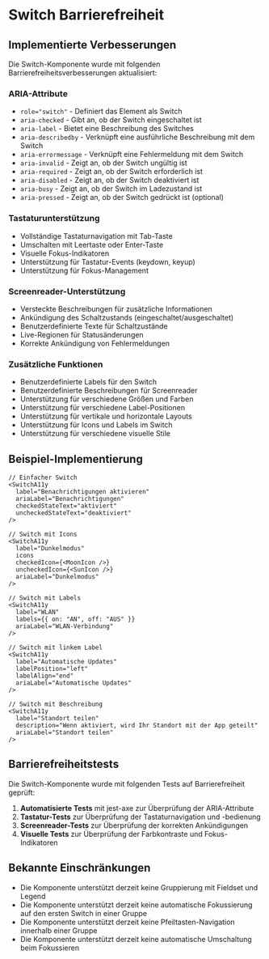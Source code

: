 # Switch Barrierefreiheit

## Implementierte Verbesserungen

Die Switch-Komponente wurde mit folgenden Barrierefreiheitsverbesserungen aktualisiert:

### ARIA-Attribute

- `role="switch"` - Definiert das Element als Switch
- `aria-checked` - Gibt an, ob der Switch eingeschaltet ist
- `aria-label` - Bietet eine Beschreibung des Switches
- `aria-describedby` - Verknüpft eine ausführliche Beschreibung mit dem Switch
- `aria-errormessage` - Verknüpft eine Fehlermeldung mit dem Switch
- `aria-invalid` - Zeigt an, ob der Switch ungültig ist
- `aria-required` - Zeigt an, ob der Switch erforderlich ist
- `aria-disabled` - Zeigt an, ob der Switch deaktiviert ist
- `aria-busy` - Zeigt an, ob der Switch im Ladezustand ist
- `aria-pressed` - Zeigt an, ob der Switch gedrückt ist (optional)

### Tastaturunterstützung

- Vollständige Tastaturnavigation mit Tab-Taste
- Umschalten mit Leertaste oder Enter-Taste
- Visuelle Fokus-Indikatoren
- Unterstützung für Tastatur-Events (keydown, keyup)
- Unterstützung für Fokus-Management

### Screenreader-Unterstützung

- Versteckte Beschreibungen für zusätzliche Informationen
- Ankündigung des Schaltzustands (eingeschaltet/ausgeschaltet)
- Benutzerdefinierte Texte für Schaltzustände
- Live-Regionen für Statusänderungen
- Korrekte Ankündigung von Fehlermeldungen

### Zusätzliche Funktionen

- Benutzerdefinierte Labels für den Switch
- Benutzerdefinierte Beschreibungen für Screenreader
- Unterstützung für verschiedene Größen und Farben
- Unterstützung für verschiedene Label-Positionen
- Unterstützung für vertikale und horizontale Layouts
- Unterstützung für Icons und Labels im Switch
- Unterstützung für verschiedene visuelle Stile

## Beispiel-Implementierung

```tsx
// Einfacher Switch
<SwitchA11y 
  label="Benachrichtigungen aktivieren" 
  ariaLabel="Benachrichtigungen"
  checkedStateText="aktiviert"
  uncheckedStateText="deaktiviert"
/>

// Switch mit Icons
<SwitchA11y 
  label="Dunkelmodus" 
  icons
  checkedIcon={<MoonIcon />}
  uncheckedIcon={<SunIcon />}
  ariaLabel="Dunkelmodus"
/>

// Switch mit Labels
<SwitchA11y 
  label="WLAN" 
  labels={{ on: "AN", off: "AUS" }}
  ariaLabel="WLAN-Verbindung"
/>

// Switch mit linkem Label
<SwitchA11y 
  label="Automatische Updates" 
  labelPosition="left"
  labelAlign="end"
  ariaLabel="Automatische Updates"
/>

// Switch mit Beschreibung
<SwitchA11y 
  label="Standort teilen" 
  description="Wenn aktiviert, wird Ihr Standort mit der App geteilt"
  ariaLabel="Standort teilen"
/>
```

## Barrierefreiheitstests

Die Switch-Komponente wurde mit folgenden Tests auf Barrierefreiheit geprüft:

1. **Automatisierte Tests** mit jest-axe zur Überprüfung der ARIA-Attribute
2. **Tastatur-Tests** zur Überprüfung der Tastaturnavigation und -bedienung
3. **Screenreader-Tests** zur Überprüfung der korrekten Ankündigungen
4. **Visuelle Tests** zur Überprüfung der Farbkontraste und Fokus-Indikatoren

## Bekannte Einschränkungen

- Die Komponente unterstützt derzeit keine Gruppierung mit Fieldset und Legend
- Die Komponente unterstützt derzeit keine automatische Fokussierung auf den ersten Switch in einer Gruppe
- Die Komponente unterstützt derzeit keine Pfeiltasten-Navigation innerhalb einer Gruppe
- Die Komponente unterstützt derzeit keine automatische Umschaltung beim Fokussieren